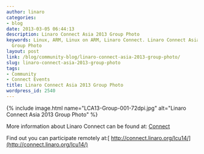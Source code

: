 ```yaml
---
author: linaro
categories:
- blog
date: 2013-03-05 06:44:13
description: Linaro Connect Asia 2013 Group Photo
keywords: Linux, ARM, Linux on ARM, Linaro Connect. Linaro Connect Asia 2013, LCA13,
  Group Photo
layout: post
link: /blog/community-blog/linaro-connect-asia-2013-group-photo/
slug: linaro-connect-asia-2013-group-photo
tags:
- Community
- Connect Events
title: Linaro Connect Asia 2013 Group Photo
wordpress_id: 2540
---
```


{% include image.html name="LCA13-Group-001-72dpi.jpg" alt="Linaro Connect Asia 2013 Group Photo" %}

More information about Linaro Connect can be found at: [Connect](http://connect.linaro.org)

Find out you can participate remotely at:[ http://connect.linaro.org/lcu14/](http://connect.linaro.org/lcu14/)